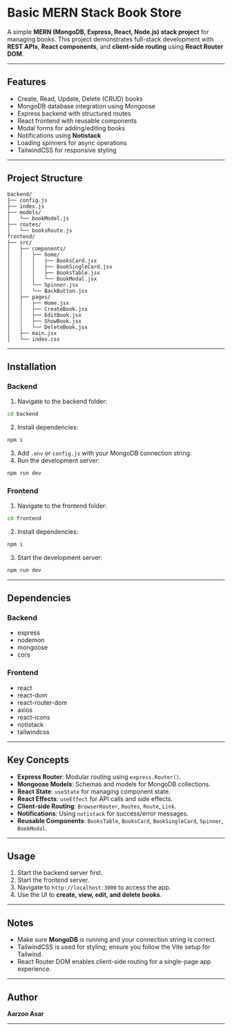 
# Basic MERN Stack Book Store

A simple **MERN (MongoDB, Express, React, Node.js) stack project** for managing books. This project demonstrates full-stack development with **REST APIs**, **React components**, and **client-side routing** using **React Router DOM**.

---

## Features

* Create, Read, Update, Delete (CRUD) books
* MongoDB database integration using Mongoose
* Express backend with structured routes
* React frontend with reusable components
* Modal forms for adding/editing books
* Notifications using **Notistack**
* Loading spinners for async operations
* TailwindCSS for responsive styling

---

## Project Structure

```
backend/
├── config.js
├── index.js
├── models/
│   └── bookModel.js
├── routes/
│   └── booksRoute.js
frontend/
├── src/
│   ├── components/
│   │   ├── home/
│   │   │   ├── BooksCard.jsx
│   │   │   ├── BookSingleCard.jsx
│   │   │   ├── BooksTable.jsx
│   │   │   └── BookModal.jsx
│   │   └── Spinner.jsx
│   │   └── BackButton.jsx
│   ├── pages/
│   │   ├── Home.jsx
│   │   ├── CreateBook.jsx
│   │   ├── EditBook.jsx
│   │   ├── ShowBook.jsx
│   │   └── DeleteBook.jsx
│   ├── main.jsx
│   └── index.css
```

---

## Installation

### Backend

1. Navigate to the backend folder:

```bash
cd backend
```

2. Install dependencies:

```bash
npm i
```

3. Add `.env` or `config.js` with your MongoDB connection string.
4. Run the development server:

```bash
npm run dev
```

### Frontend

1. Navigate to the frontend folder:

```bash
cd frontend
```

2. Install dependencies:

```bash
npm i
```

3. Start the development server:

```bash
npm run dev
```

---

## Dependencies

### Backend

* express
* nodemon
* mongoose
* cors

### Frontend

* react
* react-dom
* react-router-dom
* axios
* react-icons
* notistack
* tailwindcss

---

## Key Concepts

* **Express Router**: Modular routing using `express.Router()`.
* **Mongoose Models**: Schemas and models for MongoDB collections.
* **React State**: `useState` for managing component state.
* **React Effects**: `useEffect` for API calls and side effects.
* **Client-side Routing**: `BrowserRouter`, `Routes`, `Route`, `Link`.
* **Notifications**: Using `notistack` for success/error messages.
* **Reusable Components**: `BooksTable`, `BooksCard`, `BookSingleCard`, `Spinner`, `BookModal`.

---

## Usage

1. Start the backend server first.
2. Start the frontend server.
3. Navigate to `http://localhost:3000` to access the app.
4. Use the UI to **create, view, edit, and delete books**.

---

## Notes

* Make sure **MongoDB** is running and your connection string is correct.
* TailwindCSS is used for styling; ensure you follow the Vite setup for Tailwind.
* React Router DOM enables client-side routing for a single-page app experience.

---

## Author

**Aarzoo Asar**

---

